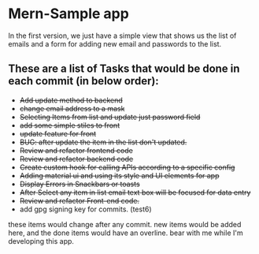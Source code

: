 # Mern-Sample app

In the first version,
we just have a simple view that shows us the list of emails and a form for adding new email and passwords to the list.

## These are a list of Tasks that would be done in each commit (in below order):

- ~~Add update method to backend~~
- ~~change email address to a mask~~  
- ~~Selecting Items from list and update just password field~~
- ~~add some simple stiles to front~~
- ~~update feature for front~~
- ~~BUG: after update the item in the list don't updated.~~
- ~~Review and refactor frontend code~~
- ~~Review and refactor backend code~~
- ~~Create custom hook for calling APIs according to a specific config~~
- ~~Adding material ui and using its style and UI elements for app~~
- ~~Display Errors in Snackbars or toasts~~
- ~~After Select any item in list email text box will be focused for data entry~~
- ~~Review and refactor Front-end code.~~
- add gpg signing key for commits. (test6)

these items would change after any commit.
new items would be added here, and the done items would have an overline.
bear with me while I'm developing this app.
